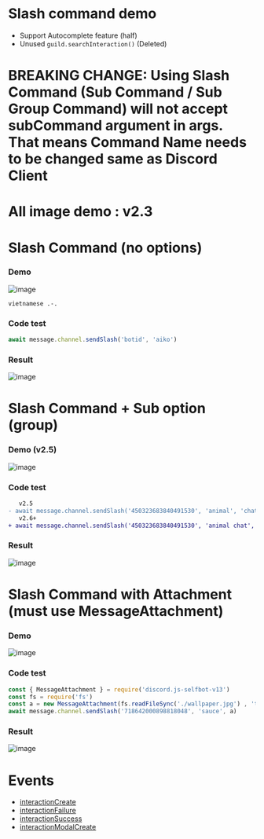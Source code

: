 # Slash command demo 
- Support Autocomplete feature (half)
- Unused `guild.searchInteraction()` (Deleted)

# <strong>BREAKING CHANGE: Using Slash Command (Sub Command / Sub Group Command) will not accept subCommand argument in args. That means Command Name needs to be changed same as Discord Client</strong>

# All image demo : v2.3

# Slash Command (no options)

### Demo

![image](https://user-images.githubusercontent.com/71698422/173344527-86520c60-64cd-459c-ba3b-d35f14279f93.png)

`vietnamese .-.`

### Code test

```js
await message.channel.sendSlash('botid', 'aiko')
```

### Result

![image](https://user-images.githubusercontent.com/71698422/173346835-c747daa5-cd99-41df-9d28-fecf3b7e1ac9.png)

# Slash Command + Sub option (group)

### Demo (v2.5)

![image](https://user-images.githubusercontent.com/71698422/173346438-678009a1-870c-49a2-97fe-8ceed4f1ab64.png)

### Code test

```diff
   v2.5
- await message.channel.sendSlash('450323683840491530', 'animal', 'chat', 'bye')
   v2.6+
+ await message.channel.sendSlash('450323683840491530', 'animal chat', 'bye')
```

### Result

![image](https://user-images.githubusercontent.com/71698422/173346620-ba54f0d8-efc6-4f40-9093-34feda171a3c.png)

# Slash Command with Attachment (must use MessageAttachment)

### Demo

![image](https://user-images.githubusercontent.com/71698422/173346964-0c44f91f-e5bf-43d4-8401-914fc3e92073.png)

### Code test

```js
const { MessageAttachment } = require('discord.js-selfbot-v13')
const fs = require('fs')
const a = new MessageAttachment(fs.readFileSync('./wallpaper.jpg') , 'test.jpg') 
await message.channel.sendSlash('718642000898818048', 'sauce', a)
```

### Result

![image](https://user-images.githubusercontent.com/71698422/173347075-5c8a1347-3845-489e-956b-63975911b6e0.png)

# Events

- [interactionCreate](https://discordjs-self-v13.netlify.app/#/docs/docs/main/class/Client?scrollTo=e-interactionCreate)
- [interactionFailure](https://discordjs-self-v13.netlify.app/#/docs/docs/main/class/Client?scrollTo=e-interactionFailure)
- [interactionSuccess](https://discordjs-self-v13.netlify.app/#/docs/docs/main/class/Client?scrollTo=e-interactionSuccess)
- [interactionModalCreate](https://discordjs-self-v13.netlify.app/#/docs/docs/main/class/Client?scrollTo=e-interactionModalCreate)
